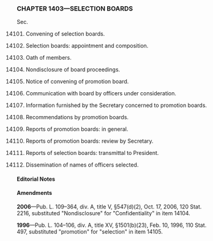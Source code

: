 ### **CHAPTER 1403—SELECTION BOARDS** ###

Sec.

14101. Convening of selection boards.

14102. Selection boards: appointment and composition.

14103. Oath of members.

14104. Nondisclosure of board proceedings.

14105. Notice of convening of promotion board.

14106. Communication with board by officers under consideration.

14107. Information furnished by the Secretary concerned to promotion boards.

14108. Recommendations by promotion boards.

14109. Reports of promotion boards: in general.

14110. Reports of promotion boards: review by Secretary.

14111. Reports of selection boards: transmittal to President.

14112. Dissemination of names of officers selected.

#### **Editorial Notes** ####

#### Amendments ####

**2006**—Pub. L. 109–364, div. A, title V, §547(d)(2), Oct. 17, 2006, 120 Stat. 2216, substituted "Nondisclosure" for "Confidentiality" in item 14104.

**1996**—Pub. L. 104–106, div. A, title XV, §1501(b)(23), Feb. 10, 1996, 110 Stat. 497, substituted "promotion" for "selection" in item 14105.